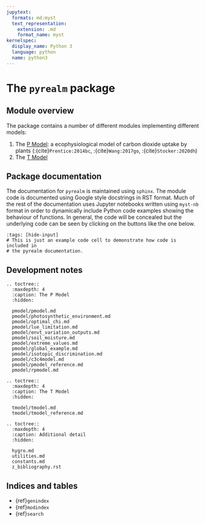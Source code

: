 ```yaml
---
jupytext:
  formats: md:myst
  text_representation:
    extension: .md
    format_name: myst
kernelspec:
  display_name: Python 3
  language: python
  name: python3
---
```


# The `pyrealm` package

## Module overview

The package contains a number of different modules implementing different models:

1. The [P Model](pmodel/pmodel): a ecophysiological model of carbon dioxide
   uptake by plants (:{cite}`Prentice:2014bc`, :{cite}`Wang:2017go`, :{cite}`Stocker:2020dh`)
2. The [T Model](tmodel/tmodel)

## Package documentation

The documentation for `pyrealm` is maintained using `sphinx`. The module code is
documented using Google style docstrings in RST format. Much of the rest of the
documentation uses Jupyter notebooks written using `myst-nb` format in order to
dynamically include Python code examples showing the behaviour of functions. In
general, the code will be concealed but the underlying code can be seen by
clicking on the buttons like the one below.

```{code-cell} python
:tags: [hide-input]
# This is just an example code cell to demonstrate how code is included in 
# the pyrealm documentation.
```

## Development notes

```{eval-rst}
.. toctree::
  :maxdepth: 4
  :caption: The P Model
  :hidden:

  pmodel/pmodel.md
  pmodel/photosynthetic_environment.md
  pmodel/optimal_chi.md
  pmodel/lue_limitation.md
  pmodel/envt_variation_outputs.md
  pmodel/soil_moisture.md
  pmodel/extreme_values.md
  pmodel/global_example.md
  pmodel/isotopic_discrimination.md
  pmodel/c3c4model.md
  pmodel/pmodel_reference.md
  pmodel/rpmodel.md
```

```{eval-rst}
.. toctree::
  :maxdepth: 4
  :caption: The T Model
  :hidden:
  
  tmodel/tmodel.md
  tmodel/tmodel_reference.md
```

```{eval-rst}
.. toctree::
  :maxdepth: 4
  :caption: Additional detail
  :hidden:
  
  hygro.md
  utilities.md
  constants.md
  z_bibliography.rst
```

## Indices and tables

* {ref}`genindex`
* {ref}`modindex`
* {ref}`search`
